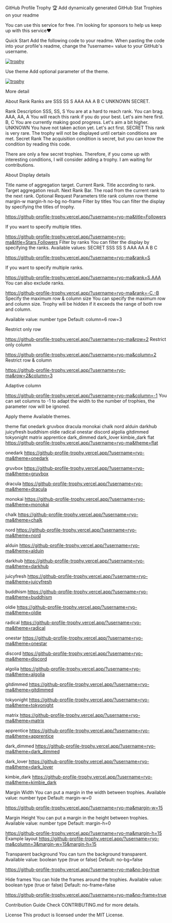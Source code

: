 

GitHub Profile Trophy
🏆 Add dynamically generated GitHub Stat Trophies on your readme

   



You can use this service for free. I'm looking for sponsors to help us keep up with this service❤️



Quick Start
Add the following code to your readme. When pasting the code into your profile's readme, change the ?username= value to your GitHub's username.

[![trophy](https://github-profile-trophy.vercel.app/?username=ryo-ma)](https://github.com/ryo-ma/github-profile-trophy)


Use theme
Add optional parameter of the theme.

[![trophy](https://github-profile-trophy.vercel.app/?username=ryo-ma&theme=onedark)](https://github.com/ryo-ma/github-profile-trophy)


More detail

About Rank
Ranks are SSS SS S AAA AA A B C UNKNOWN SECRET.

Rank	Description
SSS, SS, S	You are at a hard to reach rank. You can brag.
AAA, AA, A	You will reach this rank if you do your best. Let's aim here first.
B, C	You are currently making good progress. Let's aim a bit higher.
UNKNOWN	You have not taken action yet. Let's act first.
SECRET	This rank is very rare. The trophy will not be displayed until certain conditions are met.
Secret Rank
The acquisition condition is secret, but you can know the condition by reading this code.



There are only a few secret trophies. Therefore, if you come up with interesting conditions, I will consider adding a trophy. I am waiting for contributions.

About Display details


Title name of aggregation target.
Current Rank.
Title according to rank.
Target aggregation result.
Next Rank Bar. The road from the current rank to the next rank.
Optional Request Parameters
title
rank
column
row
theme
margin-w
margin-h
no-bg
no-frame
Filter by titles
You can filter the display by specifying the titles of trophy.

https://github-profile-trophy.vercel.app/?username=ryo-ma&title=Followers


If you want to specify multiple titles.

https://github-profile-trophy.vercel.app/?username=ryo-ma&title=Stars,Followers
Filter by ranks
You can filter the display by specifying the ranks.
Available values: SECRET SSS SS S AAA AA A B C

https://github-profile-trophy.vercel.app/?username=ryo-ma&rank=S


If you want to specify multiple ranks.

https://github-profile-trophy.vercel.app/?username=ryo-ma&rank=S,AAA
You can also exclude ranks.

https://github-profile-trophy.vercel.app/?username=ryo-ma&rank=-C,-B
Specify the maximum row & column size
You can specify the maximum row and column size.
Trophy will be hidden if it exceeds the range of both row and column.

Available value: number type
Default: column=6 row=3

Restrict only row

https://github-profile-trophy.vercel.app/?username=ryo-ma&row=2
Restrict only column

https://github-profile-trophy.vercel.app/?username=ryo-ma&column=2
Restrict row & column

https://github-profile-trophy.vercel.app/?username=ryo-ma&row=2&column=3


Adaptive column

https://github-profile-trophy.vercel.app/?username=ryo-ma&column=-1
You can set columns to -1 to adapt the width to the number of trophies, the parameter row will be ignored.

Apply theme
Available themes.

theme
flat
onedark
gruvbox
dracula
monokai
chalk
nord
alduin
darkhub
juicyfresh
buddhism
oldie
radical
onestar
discord
algolia
gitdimmed
tokyonight
matrix
apprentice
dark_dimmed
dark_lover
kimbie_dark
flat
https://github-profile-trophy.vercel.app/?username=ryo-ma&theme=flat


onedark
https://github-profile-trophy.vercel.app/?username=ryo-ma&theme=onedark


gruvbox
https://github-profile-trophy.vercel.app/?username=ryo-ma&theme=gruvbox


dracula
https://github-profile-trophy.vercel.app/?username=ryo-ma&theme=dracula


monokai
https://github-profile-trophy.vercel.app/?username=ryo-ma&theme=monokai


chalk
https://github-profile-trophy.vercel.app/?username=ryo-ma&theme=chalk


nord
https://github-profile-trophy.vercel.app/?username=ryo-ma&theme=nord


alduin
https://github-profile-trophy.vercel.app/?username=ryo-ma&theme=alduin


darkhub
https://github-profile-trophy.vercel.app/?username=ryo-ma&theme=darkhub


juicyfresh
https://github-profile-trophy.vercel.app/?username=ryo-ma&theme=juicyfresh


buddhism
https://github-profile-trophy.vercel.app/?username=ryo-ma&theme=buddhism


oldie
https://github-profile-trophy.vercel.app/?username=ryo-ma&theme=oldie


radical
https://github-profile-trophy.vercel.app/?username=ryo-ma&theme=radical


onestar
https://github-profile-trophy.vercel.app/?username=ryo-ma&theme=onestar


discord
https://github-profile-trophy.vercel.app/?username=ryo-ma&theme=discord


algolia
https://github-profile-trophy.vercel.app/?username=ryo-ma&theme=algolia


gitdimmed
https://github-profile-trophy.vercel.app/?username=ryo-ma&theme=gitdimmed


tokyonight
https://github-profile-trophy.vercel.app/?username=ryo-ma&theme=tokyonight


matrix
https://github-profile-trophy.vercel.app/?username=ryo-ma&theme=matrix


apprentice
https://github-profile-trophy.vercel.app/?username=ryo-ma&theme=apprentice


dark_dimmed
https://github-profile-trophy.vercel.app/?username=ryo-ma&theme=dark_dimmed


dark_lover
https://github-profile-trophy.vercel.app/?username=ryo-ma&theme=dark_lover


kimbie_dark
https://github-profile-trophy.vercel.app/?username=ryo-ma&theme=kimbie_dark


Margin Width
You can put a margin in the width between trophies.
Available value: number type
Default: margin-w=0

https://github-profile-trophy.vercel.app/?username=ryo-ma&margin-w=15


Margin Height
You can put a margin in the height between trophies.
Available value: number type
Default: margin-h=0

https://github-profile-trophy.vercel.app/?username=ryo-ma&margin-h=15
Example layout
https://github-profile-trophy.vercel.app/?username=ryo-ma&column=3&margin-w=15&margin-h=15


Transparent background
You can turn the background transparent.
Available value: boolean type (true or false)
Default: no-bg=false

https://github-profile-trophy.vercel.app/?username=ryo-ma&no-bg=true


Hide frames
You can hide the frames around the trophies.
Available value: boolean type (true or false)
Default: no-frame=false

https://github-profile-trophy.vercel.app/?username=ryo-ma&no-frame=true


Contribution Guide
Check CONTRIBUTING.md for more details.

License
This product is licensed under the MIT License.
